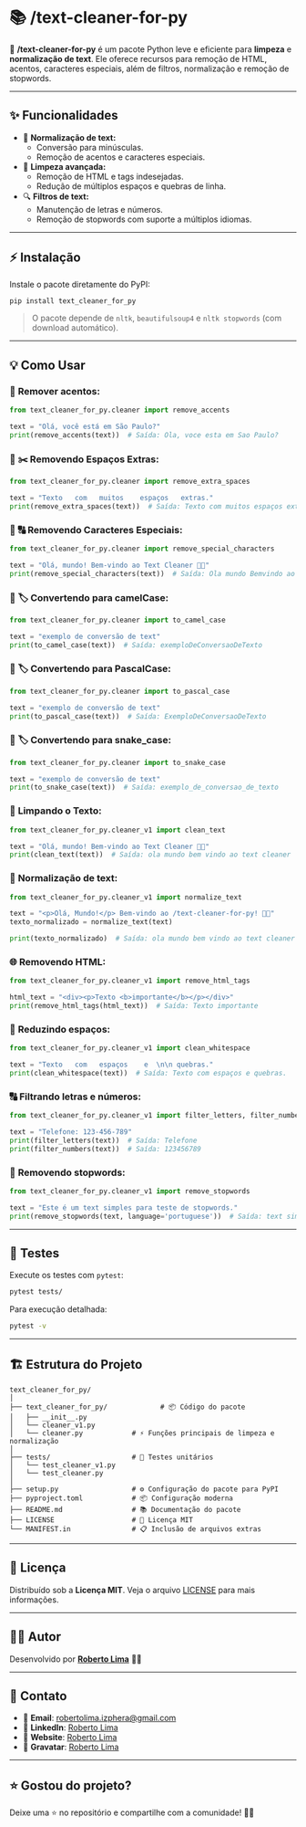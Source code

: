 # 📚 **/text-cleaner-for-py**

🧹 **/text-cleaner-for-py** é um pacote Python leve e eficiente para **limpeza** e **normalização de text**. Ele oferece recursos para remoção de HTML, acentos, caracteres especiais, além de filtros, normalização e remoção de stopwords.

---

## ✨ **Funcionalidades**
- 🔡 **Normalização de text:**
  - Conversão para minúsculas.
  - Remoção de acentos e caracteres especiais.
- 🧹 **Limpeza avançada:**
  - Remoção de HTML e tags indesejadas.
  - Redução de múltiplos espaços e quebras de linha.
- 🔍 **Filtros de text:**
  - Manutenção de letras e números.
  - Remoção de stopwords com suporte a múltiplos idiomas.

---

## ⚡ **Instalação**

Instale o pacote diretamente do PyPI:

```bash
pip install text_cleaner_for_py
```

> O pacote depende de `nltk`, `beautifulsoup4` e `nltk stopwords` (com download automático).

---

## 💡 **Como Usar**

### 🧹 **Remover acentos:**
```python
from text_cleaner_for_py.cleaner import remove_accents

text = "Olá, você está em São Paulo?"
print(remove_accents(text))  # Saída: Ola, voce esta em Sao Paulo?
```

### 🧹 **✂️ Removendo Espaços Extras:**
```python
from text_cleaner_for_py.cleaner import remove_extra_spaces

text = "Texto   com   muitos    espaços   extras."
print(remove_extra_spaces(text))  # Saída: Texto com muitos espaços extras.
```

### 🧹 **🔠 Removendo Caracteres Especiais:**
```python
from text_cleaner_for_py.cleaner import remove_special_characters

text = "Olá, mundo! Bem-vindo ao Text Cleaner 🧹✨"
print(remove_special_characters(text))  # Saída: Ola mundo Bemvindo ao Text Cleaner
```

### 🧹 **🏷 Convertendo para camelCase:**
```python
from text_cleaner_for_py.cleaner import to_camel_case

text = "exemplo de conversão de text"
print(to_camel_case(text))  # Saída: exemploDeConversaoDeTexto
```

### 🧹 **🏷 Convertendo para PascalCase:**
```python
from text_cleaner_for_py.cleaner import to_pascal_case

text = "exemplo de conversão de text"
print(to_pascal_case(text))  # Saída: ExemploDeConversaoDeTexto
```

### 🧹 **🏷 Convertendo para snake_case:**
```python
from text_cleaner_for_py.cleaner import to_snake_case

text = "exemplo de conversão de text"
print(to_snake_case(text))  # Saída: exemplo_de_conversao_de_texto
```

### 🧹 **Limpando o Texto:**
```python
from text_cleaner_for_py.cleaner_v1 import clean_text

text = "Olá, mundo! Bem-vindo ao Text Cleaner 🧹✨"
print(clean_text(text))  # Saída: ola mundo bem vindo ao text cleaner
```

### 🔡 **Normalização de text:**
```python
from text_cleaner_for_py.cleaner_v1 import normalize_text

text = "<p>Olá, Mundo!</p> Bem-vindo ao /text-cleaner-for-py! 🧹✨"
texto_normalizado = normalize_text(text)

print(texto_normalizado)  # Saída: ola mundo bem vindo ao text cleaner for py
```

### 🌐 **Removendo HTML:**
```python
from text_cleaner_for_py.cleaner_v1 import remove_html_tags

html_text = "<div><p>Texto <b>importante</b></p></div>"
print(remove_html_tags(html_text))  # Saída: Texto importante
```

### 🧹 **Reduzindo espaços:**
```python
from text_cleaner_for_py.cleaner_v1 import clean_whitespace

text = "Texto   com   espaços    e  \n\n quebras."
print(clean_whitespace(text))  # Saída: Texto com espaços e quebras.
```

### 🔠 **Filtrando letras e números:**
```python
from text_cleaner_for_py.cleaner_v1 import filter_letters, filter_numbers

text = "Telefone: 123-456-789"
print(filter_letters(text))  # Saída: Telefone
print(filter_numbers(text))  # Saída: 123456789
```

### 📝 **Removendo stopwords:**
```python
from text_cleaner_for_py.cleaner_v1 import remove_stopwords

text = "Este é um text simples para teste de stopwords."
print(remove_stopwords(text, language='portuguese'))  # Saída: text simples teste stopwords.
```

---

## 🧪 **Testes**

Execute os testes com `pytest`:

```bash
pytest tests/
```

Para execução detalhada:
```bash
pytest -v
```

---

## 🏗 **Estrutura do Projeto**

```
text_cleaner_for_py/
│
├── text_cleaner_for_py/             # 📦 Código do pacote
│   ├── __init__.py
│   └── cleaner_v1.py  
│   └── cleaner.py            # ⚡ Funções principais de limpeza e normalização
│
├── tests/                    # 🧪 Testes unitários
│   └── test_cleaner_v1.py
│   └── test_cleaner.py
│
├── setup.py                  # ⚙️ Configuração do pacote para PyPI
├── pyproject.toml            # 📦 Configuração moderna
├── README.md                 # 📚 Documentação do pacote
├── LICENSE                   # 📜 Licença MIT
└── MANIFEST.in               # 📋 Inclusão de arquivos extras
```

---

## 📝 **Licença**

Distribuído sob a **Licença MIT**. Veja o arquivo [LICENSE](LICENSE) para mais informações.

---

## 👨‍💻 **Autor**

Desenvolvido por **[Roberto Lima](https://robertolima-developer.vercel.app/)** 🚀✨

---

## 💬 **Contato**

- 📧 **Email**: robertolima.izphera@gmail.com
- 💼 **LinkedIn**: [Roberto Lima](https://www.linkedin.com/in/roberto-lima-01/)
- 💼 **Website**: [Roberto Lima](https://robertolima-developer.vercel.app/)
- 💼 **Gravatar**: [Roberto Lima](https://gravatar.com/deliciouslyautomaticf57dc92af0)

---

## ⭐ **Gostou do projeto?**

Deixe uma ⭐ no repositório e compartilhe com a comunidade! 🚀✨
